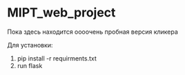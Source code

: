 # MIPT_web_project

Пока здесь находится оооочень пробная версия кликера

Для установки:
1. pip install -r requirments.txt
2. run flask
